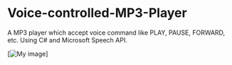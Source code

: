 Voice-controlled-MP3-Player
===========================

A MP3 player which accept voice command like PLAY, PAUSE, FORWARD, etc. Using C# and Microsoft Speech API.

[![My image](https://github.com/i-saumitra/Voice-controlled-MP3-Player/blob/master/screenshot.jpg)]